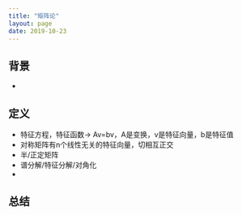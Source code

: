 ```yaml
---
title: "矩阵论"
layout: page
date: 2019-10-23
---
```


## 背景

- 

## 定义

- 特征方程，特征函数-> Av=bv，A是变换，v是特征向量，b是特征值
- 对称矩阵有n个线性无关的特征向量，切相互正交
- 半/正定矩阵
- 谱分解/特征分解/对角化
- 

    
## 总结

